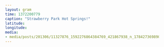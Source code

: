 ```yaml
---
layout: gram
time: 1372200779
caption: "Strawberry Park Hot Springs!"
latitude: 
longitude: 
media:
- media/posts/201306/11327876_1592276864384769_421867938_n_17842736989000351.jpg
---
```

